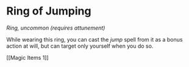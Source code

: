 # Ring of Jumping

*Ring, uncommon (requires attunement)*

While wearing this ring, you can cast the *jump* spell from it as a bonus action at will, but can target only yourself when you do so.


[[Magic Items 1]]
